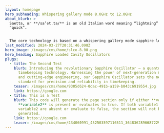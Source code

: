 ```yaml
---
layout: homepage
hero_subheading: Whispering gallery mode 8.0GHz to 12.0GHz
about_blurb: >
  Saetta, or **/sa’et.ta/** is an old Italian word meaning “lightning” or
  “quick”.


  The core technology is based on a whispering gallery mode sapphire loaded cavity (SLC). The company’s goal is to bring this technology from the physics lab to the microwave system designer. Applications are anywhere low phase noise is required: radar, calibration, measurement and communications.
last_modified: 2024-03-27T20:31:46.098Z
hero_image: /images/cms/home/slco-8.00.png
hero_heading: Sapphire Loaded Cavity Oscillators
plugs:
  - title: The Second Test
    blurb: Introducing the revolutionary Sapphire Oscillator – a quantum leap in
      timekeeping technology. Harnessing the power of next-generation materials
      and cutting-edge engineering, our Sapphire Oscillator sets the new
      standard for precision and reliability in timekeeping.
    teaser: /images/cms/home/9305d624-0dac-491b-a159-b043c6919554.jpg
    link: https://google.com
  - title: This is a Test
    blurb: This code will generate the page section only if either **variable1** or
      **variable2** is present or evaluates to true. If both variable1 and
      variable2 are absent or evaluate to false, the section will not be
      generated.
    link: https://google.com
    teaser: /images/cms/home/434060991_452503597116511_3648362896687229296_n.jpg
---
```

